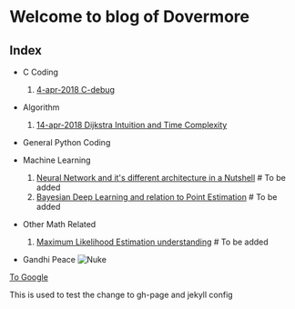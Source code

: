 # Welcome to blog of Dovermore
## Index
- C Coding
  1. [4-apr-2018 C-debug](./master/4-apr-2018/C-debug.md)
- Algorithm
  1. [14-apr-2018 Dijkstra Intuition and Time Complexity](./14-Apr-2018/DijkstraAlgorithm.md)
- General Python Coding
- Machine Learning
  1. [Neural Network and it's different architecture in a Nutshell]() # To be added
  2. [Bayesian Deep Learning and relation to Point Estimation]() # To be added
- Other Math Related
  1. [Maximum Likelihood Estimation understanding]() # To be added



- Gandhi Peace
![Nuke](https://i.ytimg.com/vi/59SaPV8UwLU/hqdefault.jpg)

[To Google](www.google.com)

This is used to test the change to gh-page and jekyll config
